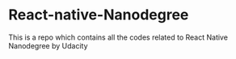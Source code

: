 # React-native-Nanodegree
This is a repo which contains all the codes related to React Native Nanodegree by Udacity
